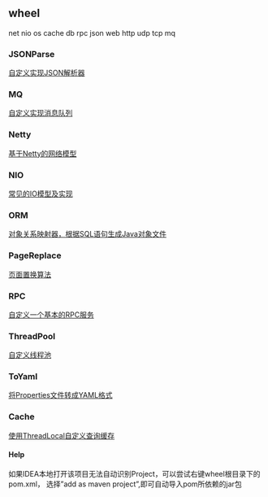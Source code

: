 ## wheel
net nio os cache db rpc json web http udp tcp mq 

### JSONParse

[自定义实现JSON解析器](./JSONParse/)

### MQ

[自定义实现消息队列](./MQ/)

### Netty

[基于Netty的网络模型](./Netty/)


### NIO

[常见的IO模型及实现](./NIO/)

### ORM

[对象关系映射器，根据SQL语句生成Java对象文件](./ORM/)


### PageReplace

[页面置换算法](./PageReplace/)


### RPC

[自定义一个基本的RPC服务](./RPC/)


### ThreadPool

[自定义线程池](./ThreadPool/)

### ToYaml

[将Properties文件转成YAML格式](./ToYaml)

### Cache

[使用ThreadLocal自定义查询缓存](./Cache)



#### Help

如果IDEA本地打开该项目无法自动识别Project，可以尝试右键wheel根目录下的pom.xml，
选择”add as maven project”,即可自动导入pom所依赖的jar包
